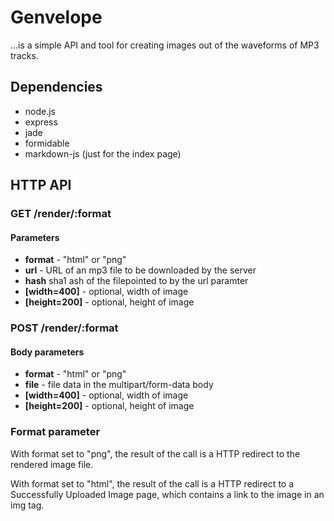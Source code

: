 # Genvelope

...is a simple API and tool for creating images out of the waveforms of MP3 tracks.

## Dependencies 
*	node.js
*	express
*	jade
*	formidable
*	markdown-js (just for the index page)

## HTTP API
### GET /render/:format
#### Parameters
*	**format** - "html" or "png"
*	**url** - URL of an mp3 file to be downloaded by the server
*	**hash** sha1 ash of the filepointed to by the url paramter
*	**[width=400]** - optional, width of image
*	**[height=200]** - optional, height of image

### POST /render/:format
#### Body parameters
*	**format** - "html" or "png"
*	**file** - file data in the multipart/form-data body
*	**[width=400]** - optional, width of image
*	**[height=200]** - optional, height of image

### Format parameter
With format set to &quot;png&quot;, the result of the call is a 
HTTP redirect to the rendered image file.

With format set to &quot;html&quot;, the result of the call is a
HTTP redirect to a Successfully Uploaded Image page, which contains
a link to the image in an img tag.
